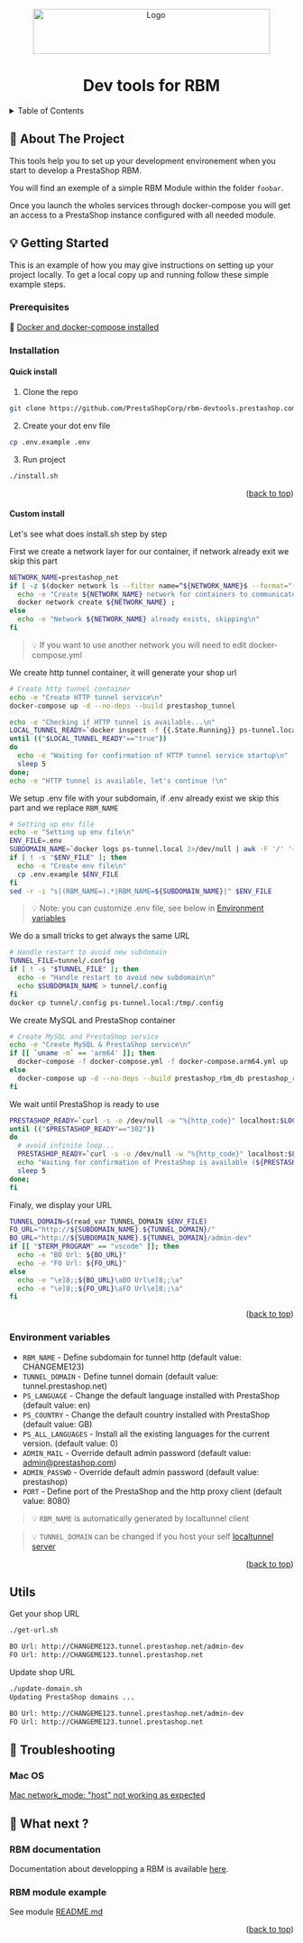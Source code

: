<div id="top"></div>

<!-- PROJECT LOGO -->
<br />
<div align="center">
  <a href="https://prestashop.com">
    <img src="https://www.prestashop.com/sites/all/themes/prestashop/images/logos/logo-fo-prestashop-colors.svg" alt="Logo" width="420" height="80">
  </a>

  <h1 align="center">Dev tools for RBM</h1>
</div>

<!-- TABLE OF CONTENTS -->
<details>
  <summary>Table of Contents</summary>
  <ol>
    <li>
      <a href="#about-the-project">About The Project</a>
    </li>
    <li>
      <a href="#getting-started">Getting Started</a>
      <ul>
        <li>
          <a href="#installation">Installation</a>
          <li>
            <ul>
              <li><a href="#quick-install">Quick Install</a></li>
              <li><a href="#custom-install">Custom install</a></li>
            </ul>
          </li>
        </li>
        <li><a href="#environment-variables">Environment variables</a></li>
      </ul>
    </li>
    <li>
      <a href="#usage">Utils</a>
    </li>
    <li>
      <a href="#troubleshooting">Troubleshooting</a>
      <ul>
        <li><a href="#mac-os">MacOS</a></li>
        <li><a href="#common-problems">Common Problems</a></li>
      </ul>
    </li>
    <li>
      <a href="#what-next">What next ?</a>
      <ul>
        <li><a href="#rbm-documentation">RBM documentation</a></li>
        <li><a href="#rbm-module-example">RBM module example</a></li>
      </ul>
    </li>
  </ol>
</details>


<!-- ABOUT THE PROJECT -->
## 🧐 About The Project

This tools help you to set up your development environement when you start to develop a PrestaShop RBM.

You will find an exemple of a simple RBM Module within the folder `foobar`.

Once you launch the wholes services through docker-compose you will get an access to a PrestaShop instance configured with all needed module.


<!-- GETTING STARTED -->
## 💡 Getting Started

This is an example of how you may give instructions on setting up your project locally.
To get a local copy up and running follow these simple example steps.

### Prerequisites

🐳 [Docker and docker-compose installed](https://www.docker.com/products/docker-desktop)

### Installation
  
#### Quick install
1. Clone the repo
```sh
git clone https://github.com/PrestaShopCorp/rbm-devtools.prestashop.com.git
```
2. Create your dot env file
```sh
cp .env.example .env
```
3. Run project
```sh
./install.sh
```

<p align="right">(<a href="#top">back to top</a>)</p>


#### Custom install

Let's see what does install.sh step by step

First we create a network layer for our container, if network already exit we skip this part
```sh
NETWORK_NAME=prestashop_net
if [ -z $(docker network ls --filter name=^${NETWORK_NAME}$ --format="{{ .Name }}") ] ; then
  echo -e "Create ${NETWORK_NAME} network for containers to communicate\n"
  docker network create ${NETWORK_NAME} ;
else
  echo -e "Network ${NETWORK_NAME} already exists, skipping\n"
fi
```

> 💡 If you want to use another network you will need to edit docker-compose.yml

We create http tunnel container, it will generate your shop url
```sh
# Create http tunnel container
echo -e "Create HTTP tunnel service\n"
docker-compose up -d --no-deps --build prestashop_tunnel

echo -e "Checking if HTTP tunnel is available...\n"
LOCAL_TUNNEL_READY=`docker inspect -f {{.State.Running}} ps-tunnel.local`
until (("$LOCAL_TUNNEL_READY"=="true"))
do
  echo -e "Waiting for confirmation of HTTP tunnel service startup\n"
  sleep 5
done;
echo -e "HTTP tunnel is available, let's continue !\n"
```

We setup .env file with your subdomain, if .env already exist we skip this part and we replace ``RBM_NAME``
```sh
# Setting up env file
echo -e "Setting up env file\n"
ENV_FILE=.env
SUBDOMAIN_NAME=`docker logs ps-tunnel.local 2>/dev/null | awk -F '/' '{print $3}' | awk -F"." '{print $1}' | awk 'END{print}' | tr -d "[:space:]"`
if [ ! -s "$ENV_FILE" ]; then
  echo -e "Create env file\n"
  cp .env.example $ENV_FILE
fi
sed -r -i "s|(RBM_NAME=).*|RBM_NAME=${SUBDOMAIN_NAME}|" $ENV_FILE
```

> 💡 Note: you can customize .env file, see below in <a href="#environment-variables">Environment variables</a>


We do a small tricks to get always the same URL
```sh
# Handle restart to avoid new subdomain
TUNNEL_FILE=tunnel/.config
if [ ! -s "$TUNNEL_FILE" ]; then
  echo -e "Handle restart to avoid new subdomain\n"
  echo $SUBDOMAIN_NAME > tunnel/.config
fi
docker cp tunnel/.config ps-tunnel.local:/tmp/.config
```

We create MySQL and PrestaShop container
```sh
# Create MySQL and PrestaShop service
echo -e "Create MySQL & PrestaShop service\n"
if [[ `uname -m` == 'arm64' ]]; then
  docker-compose -f docker-compose.yml -f docker-compose.arm64.yml up -d --no-deps --build prestashop_rbm_db prestashop_rbm_shop
else
  docker-compose up -d --no-deps --build prestashop_rbm_db prestashop_rbm_shop
fi
```

We wait until PrestaShop is ready to use
```sh
PRESTASHOP_READY=`curl -s -o /dev/null -w "%{http_code}" localhost:$LOCAL_PORT`
until (("$PRESTASHOP_READY"=="302"))
do
  # avoid infinite loop...
  PRESTASHOP_READY=`curl -s -o /dev/null -w "%{http_code}" localhost:$LOCAL_PORT`
  echo "Waiting for confirmation of PrestaShop is available (${PRESTASHOP_READY})"
  sleep 5
done;
fi
```

Finaly, we display your URL
```sh
TUNNEL_DOMAIN=$(read_var TUNNEL_DOMAIN $ENV_FILE)
FO_URL="http://${SUBDOMAIN_NAME}.${TUNNEL_DOMAIN}/"
BO_URL="http://${SUBDOMAIN_NAME}.${TUNNEL_DOMAIN}/admin-dev"
if [[ "$TERM_PROGRAM" == "vscode" ]]; then
  echo -e "BO Url: ${BO_URL}"
  echo -e "FO Url: ${FO_URL}"
else
  echo -e "\e]8;;${BO_URL}\aBO Url\e]8;;\a"
  echo -e "\e]8;;${FO_URL}\aFO Url\e]8;;\a"
fi
```

<p align="right">(<a href="#top">back to top</a>)</p>


### Environment variables

* ``RBM_NAME`` - Define subdomain for tunnel http (default value: CHANGEME123)
* ``TUNNEL_DOMAIN`` - Define tunnel domain (default value: tunnel.prestashop.net)
* ``PS_LANGUAGE`` - Change the default language installed with PrestaShop (default value: en)
* ``PS_COUNTRY`` - Change the default country installed with PrestaShop (default value: GB)
* ``PS_ALL_LANGUAGES`` - Install all the existing languages for the current version. (default value: 0)
* ``ADMIN_MAIL`` - Override default admin password (default value: admin@prestashop.com)
* ``ADMIN_PASSWD`` - Override default admin password (default value: prestashop)
* ``PORT`` - Define port of the PrestaShop and the http proxy client (default value: 8080)

> 💡 ``RBM_NAME`` is automatically generated by localtunnel client

> 💡 ``TUNNEL_DOMAIN`` can be changed if you host your self [localtunnel server](https://github.com/localtunnel/server)

<p align="right">(<a href="#top">back to top</a>)</p>

<!-- USAGE EXAMPLES -->
## Utils

Get your shop URL
``` sh
./get-url.sh

BO Url: http://CHANGEME123.tunnel.prestashop.net/admin-dev
FO Url: http://CHANGEME123.tunnel.prestashop.net
```

Update shop URL
``` sh
./update-domain.sh
Updating PrestaShop domains ...

BO Url: http://CHANGEME123.tunnel.prestashop.net/admin-dev
FO Url: http://CHANGEME123.tunnel.prestashop.net
```


## 🐛 Troubleshooting

### Mac OS
[Mac network_mode: "host" not working as expected](https://docs.docker.com/desktop/mac/networking/#known-limitations-use-cases-and-workarounds)


## 🚀 What next ?

### RBM documentation

Documentation about developping a RBM is available [here](https://billing-docs.netlify.app/).

### RBM module example

See module [README.md](/modules/foobar/README.md)

<p align="right">(<a href="#top">back to top</a>)</p>